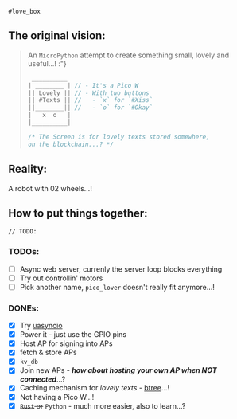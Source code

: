 `#love_box`

## The original vision:  

> An `MicroPython` attempt to create something small, lovely and useful...! :"}  
> ```js
>  __________
> | ________ | // - It's a Pico W
> || Lovely || // - With two buttons
> || #Texts || //   - `x` for `#Xiss`
> ||________|| //   - `o` for `#Okay`
> |   x  o   |
> |__________|
> 
> /* The Screen is for lovely texts stored somewhere,  
> on the blockchain...? */
> ```

## Reality:

A robot with 02 wheels...!

## How to put things together:

```
// TODO:
```

### TODOs:
- [ ] Async web server, currenly the server loop blocks everything
- [ ] Try out controllin' motors
- [ ] Pick another name, `pico_lover` doesn't really fit anymore...!

### DONEs:
- [x] Try [uasyncio](https://docs.micropython.org/en/v1.19.1/library/uasyncio.html?highlight=uasyncio)
- [x] Power it - just use the GPIO pins
- [x] Host AP for signing into APs
- [x] fetch & store APs
- [x] `kv_db`
- [x] Join new APs - ___how about hosting your own AP when NOT connected___...?
- [x] Caching mechanism for *lovely texts* - [btree](https://docs.micropython.org/en/latest/library/btree.html)...!
- [x] Not having a Pico W...!
- [x] ~~`Rust` or~~ `Python` - much more easier, also to learn...?
